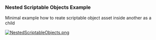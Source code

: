 ### Nested Scriptable Objects Example

Minimal example how to reate scriptable object asset inside another as a child 

[![NestedScriptableObjects.png](https://user-images.githubusercontent.com/6582633/180122912-a1b9bd7f-9fe7-437c-8487-11e259dac898.png)](https://i.imgur.com/KdvBcsH.png)
